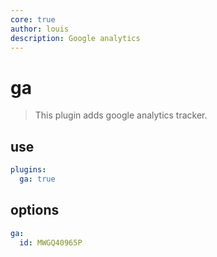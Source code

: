 ```yaml
---
core: true
author: louis
description: Google analytics
---
```

# ga

> This plugin adds google analytics tracker.

## use

```yaml
plugins:
  ga: true
```

## options

```yaml
ga:
  id: MWGQ40965P
```
